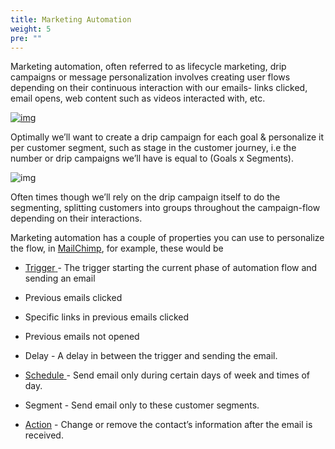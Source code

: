 ```yaml
---
title: Marketing Automation
weight: 5
pre: ""
---
```


Marketing automation, often referred to as lifecycle marketing, drip campaigns or message personalization involves creating user flows depending on their continuous interaction with our emails- links clicked, email opens, web content such as videos interacted with, etc.

[![img](/assets/email/image3.png)](https://emailmonks.com/drip-email-marketing/infographic.html)

Optimally we’ll want to create a drip campaign for each goal & personalize it per customer segment, such as stage in the customer journey, i.e the number or drip campaigns we’ll have is equal to (Goals x Segments).

![img](/assets/inbound_method.png?width=50pc)

Often times though we’ll rely on the drip campaign itself to do the segmenting, splitting customers into groups throughout the campaign-flow depending on their interactions.

Marketing automation has a couple of properties you can use to personalize the flow, in [MailChimp](https://kb.mailchimp.com/automation/all-the-automation-triggers), for example, these would be

- [Trigger](https://kb.mailchimp.com/automation/all-the-automation-triggers)[ ](https://www.google.com/url?q=https://kb.mailchimp.com/automation/all-the-automation-triggers&sa=D&ust=1518143468506000&usg=AFQjCNEDKZCGM1f4Gk726JxaPn2FerZ7fQ)- The trigger starting the current phase of automation flow and sending an email

- Previous emails clicked
- Specific links in previous emails clicked
- Previous emails not opened
- Delay - A delay in between the trigger and sending the email.
- [Schedule](https://kb.mailchimp.com/campaigns/confirmation-and-sending/schedule-pause-or-send-a-campaign)[ ](https://www.google.com/url?q=https://kb.mailchimp.com/campaigns/confirmation-and-sending/schedule-pause-or-send-a-campaign&sa=D&ust=1518143468507000&usg=AFQjCNEFH2KKjThbfzP4cuLd-uIdjkYakg)- Send email only during certain days of week and times of day.
- Segment - Send email only to these customer segments.
- [Action](https://kb.mailchimp.com/automation/add-post-sending-actions-to-automation-emails) - Change or remove the contact’s information after the email is received.
